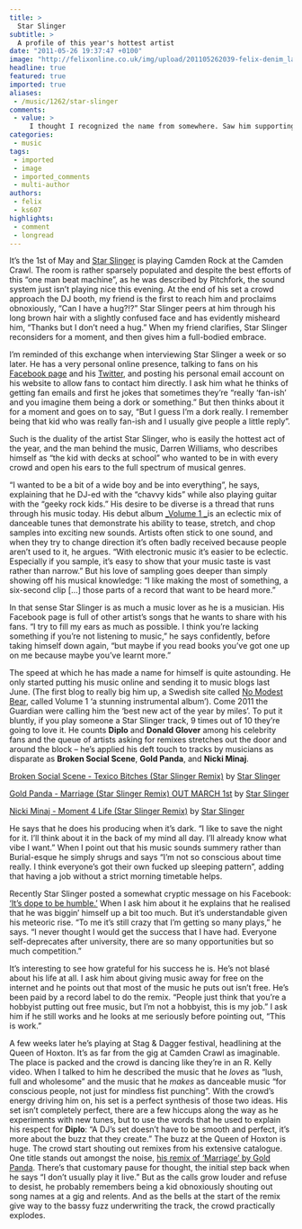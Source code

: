 ```yaml
---
title: >
  Star Slinger
subtitle: >
  A profile of this year's hottest artist
date: "2011-05-26 19:37:47 +0100"
image: "http://felixonline.co.uk/img/upload/201105262039-felix-denim_large.jpg"
headline: true
featured: true
imported: true
aliases:
 - /music/1262/star-slinger
comments:
 - value: >
     I thought I recognized the name from somewhere. Saw him supporting The Go! Team in February at Heaven. His was as close to a memorable DJ set as I've ever found. He did sound a bit like a mopey teenager on stage though!,Cool! That's a cleevr way of looking at it!
categories:
 - music
tags:
 - imported
 - image
 - imported_comments
 - multi-author
authors:
 - felix
 - ks607
highlights:
 - comment
 - longread
---
```


It’s the 1st of May and [Star Slinger](http://starslinger.net/home.html) is playing Camden Rock at the Camden Crawl. The room is rather sparsely populated and despite the best efforts of this “one man beat machine”, as he was described by Pitchfork, the sound system just isn’t playing nice this evening. At the end of his set a crowd approach the DJ booth, my friend is the first to reach him and proclaims obnoxiously, “Can I have a hug?!?” Star Slinger peers at him through his long brown hair with a slightly confused face and has evidently misheard him, “Thanks but I don’t need a hug.” When my friend clarifies, Star Slinger reconsiders for a moment, and then gives him a full-bodied embrace.

I’m reminded of this exchange when interviewing Star Slinger a week or so later. He has a very personal online presence, talking to fans on his [Facebook page](https://www.facebook.com/starslingeruk) and his [Twitter](https://twitter.com/#!/starslingeruk), and posting his personal email account on his website to allow fans to contact him directly. I ask him what he thinks of getting fan emails and first he jokes that sometimes they’re “really ‘fan-ish’ and you imagine them being a dork or something.” But then thinks about it for a moment and goes on to say, “But I guess I’m a dork really. I remember being that kid who was really fan-ish and I usually give people a little reply”.

Such is the duality of the artist Star Slinger, who is easily the hottest act of the year, and the man behind the music, Darren Williams, who describes himself as “the kid with decks at school” who wanted to be in with every crowd and open his ears to the full spectrum of musical genres.

“I wanted to be a bit of a wide boy and be into everything”, he says, explaining that he DJ-ed with the “chavvy kids” while also playing guitar with the “geeky rock kids.” His desire to be diverse is a thread that runs through his music today. His debut album [_Volume 1 _](http://starslingeruk.bandcamp.com/album/volume-1)is an eclectic mix of danceable tunes that demonstrate his ability to tease, stretch, and chop samples into exciting new sounds. Artists often stick to one sound, and when they try to change direction it’s often badly received because people aren’t used to it, he argues. “With electronic music it’s easier to be eclectic. Especially if you sample, it’s easy to show that your music taste is vast rather than narrow.” But his love of sampling goes deeper than simply showing off his musical knowledge: “I like making the most of something, a six-second clip […] those parts of a record that want to be heard more.”

In that sense Star Slinger is as much a music lover as he is a musician. His Facebook page is full of other artist’s songs that he wants to share with his fans. “I try to fill my ears as much as possible. I think you’re lacking something if you’re not listening to music,” he says confidently, before taking himself down again, “but maybe if you read books you’ve got one up on me because maybe you’ve learnt more.”

The speed at which he has made a name for himself is quite astounding. He only started putting his music online and sending it to music blogs last June. (The first blog to really big him up, a Swedish site called [No Modest Bear](http://www.nomodestbear.com/blog/), called Volume 1 ‘a stunning instrumental album’). Come 2011 the Guardian were calling him the ‘best new act of the year by miles’. To put it bluntly, if you play someone a Star Slinger track, 9 times out of 10 they’re going to love it. He counts __Diplo__ and __Donald Glover__ among his celebrity fans and the queue of artists asking for remixes stretches out the door and around the block – he’s applied his deft touch to tracks by musicians as disparate as __Broken Social Scene__, __Gold Panda__, and __Nicki Minaj__.

[Broken Social Scene - Texico Bitches (Star Slinger Remix)](http://soundcloud.com/starslingeruk/broken-social-scene-texico-bitches-star-slinger-remix) by [Star Slinger](http://soundcloud.com/starslingeruk)

[Gold Panda - Marriage (Star Slinger Remix) OUT MARCH 1st](http://soundcloud.com/starslingeruk/gold-panda-marriage-star) by [Star Slinger](http://soundcloud.com/starslingeruk)

[Nicki Minaj - Moment 4 Life (Star Slinger Remix)](http://soundcloud.com/starslingeruk/nicki-minaj-moment-4-life-star-slinger-remix-nye-vibe-for-yall) by [Star Slinger](http://soundcloud.com/starslingeruk)

He says that he does his producing when it’s dark. “I like to save the night for it. I’ll think about it in the back of my mind all day. I’ll already know what vibe I want.” When I point out that his music sounds summery rather than Burial-esque he simply shrugs and says “I’m not so conscious about time really. I think everyone’s got their own fucked up sleeping pattern”, adding that having a job without a strict morning timetable helps.

Recently Star Slinger posted a somewhat cryptic message on his Facebook: [‘It’s dope to be humble.’](https://www.facebook.com/starslingeruk/posts/179560678760862) When I ask him about it he explains that he realised that he was biggin’ himself up a bit too much. But it’s understandable given his meteoric rise. “To me it’s still crazy that I’m getting so many plays,” he says. “I never thought I would get the success that I have had. Everyone self-deprecates after university, there are so many opportunities but so much competition.”

It’s interesting to see how grateful for his success he is. He’s not blasé about his life at all. I ask him about giving music away for free on the internet and he points out that most of the music he puts out isn’t free. He’s been paid by a record label to do the remix. “People just think that you’re a hobbyist putting out free music, but I’m not a hobbyist, this is my job.” I ask him if he still works and he looks at me seriously before pointing out, “This is work.”

A few weeks later he’s playing at Stag & Dagger festival, headlining at the Queen of Hoxton. It’s as far from the gig at Camden Crawl as imaginable. The place is packed and the crowd is dancing like they’re in an R. Kelly video. When I talked to him he described the music that he _loves_ as “lush, full and wholesome” and the music that he _makes_ as danceable music “for conscious people, not just for mindless fist punching”. With the crowd’s energy driving him on, his set is a perfect synthesis of those two ideas. His set isn’t completely perfect, there are a few hiccups along the way as he experiments with new tunes, but to use the words that he used to explain his respect for __Diplo__: “A DJ’s set doesn’t have to be smooth and perfect, it’s more about the buzz that they create.” The buzz at the Queen of Hoxton is huge. The crowd start shouting out remixes from his extensive catalogue. One title stands out amongst the noise, [his remix of ‘Marriage’ by Gold Panda](http://www.youtube.com/watch?v=5jwoOODS0TQ). There’s that customary pause for thought, the initial step back when he says “I don’t usually play it live.” But as the calls grow louder and refuse to desist, he probably remembers being a kid obnoxiously shouting out song names at a gig and relents. And as the bells at the start of the remix give way to the bassy fuzz underwriting the track, the crowd practically explodes.
